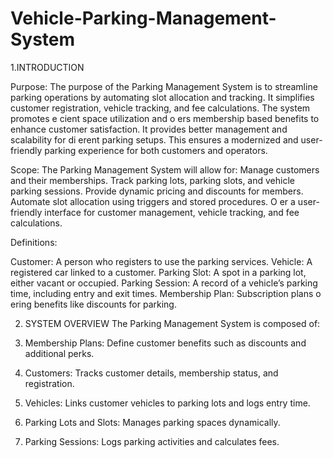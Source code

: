 # Vehicle-Parking-Management-System
 1.INTRODUCTION
 
 Purpose:
 The purpose of the Parking Management System is to streamline parking operations by 
automating slot allocation and tracking. It simplifies customer registration, vehicle tracking, 
and fee calculations. The system promotes e cient space utilization and o ers membership
based benefits to enhance customer satisfaction. It provides better management and 
scalability for di erent parking setups. This ensures a modernized and user-friendly parking 
experience for both customers and operators. 

Scope:
 The Parking Management System will allow for:
 Manage customers and their memberships.
 Track parking lots, parking slots, and vehicle parking sessions.
 Provide dynamic pricing and discounts for members.
 Automate slot allocation using triggers and stored procedures.
 O er a user-friendly interface for customer management, vehicle tracking, and fee 
calculations.

 Definitions:
 
 Customer: A person who registers to use the parking services.
 Vehicle: A registered car linked to a customer.
 Parking Slot: A spot in a parking lot, either vacant or occupied.
 Parking Session: A record of a vehicle’s parking time, including entry and exit times.
 Membership Plan: Subscription plans o ering benefits like discounts for parking.
 
 2. SYSTEM OVERVIEW
 The Parking Management System is composed of:

 1. Membership Plans: Define customer benefits such as discounts and additional perks.
 2. Customers: Tracks customer details, membership status, and registration.
 3. Vehicles: Links customer vehicles to parking lots and logs entry time.
4. Parking Lots and Slots: Manages parking spaces dynamically.
 5. Parking Sessions: Logs parking activities and calculates fees.
